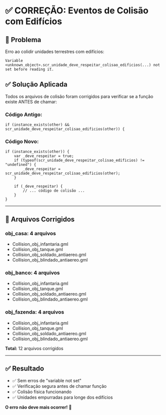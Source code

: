 # ✅ CORREÇÃO: Eventos de Colisão com Edifícios

## 🔴 Problema

Erro ao colidir unidades terrestres com edifícios:
```
Variable <unknown_object>.scr_unidade_deve_respeitar_colisao_edificios(...) not set before reading it.
```

## ✅ Solução Aplicada

Todos os arquivos de colisão foram corrigidos para verificar se a função existe ANTES de chamar:

### **Código Antigo:**
```gml
if (instance_exists(other) && scr_unidade_deve_respeitar_colisao_edificios(other)) {
```

### **Código Novo:**
```gml
if (instance_exists(other)) {
    var _deve_respeitar = true;
    if (typeof(scr_unidade_deve_respeitar_colisao_edificios) != "undefined") {
        _deve_respeitar = scr_unidade_deve_respeitar_colisao_edificios(other);
    }
    
    if (_deve_respeitar) {
        // ... código de colisão ...
    }
}
```

---

## 📁 Arquivos Corrigidos

### **obj_casa:** 4 arquivos
- Collision_obj_infantaria.gml
- Collision_obj_tanque.gml
- Collision_obj_soldado_antiaereo.gml
- Collision_obj_blindado_antiaereo.gml

### **obj_banco:** 4 arquivos
- Collision_obj_infantaria.gml
- Collision_obj_tanque.gml
- Collision_obj_soldado_antiaereo.gml
- Collision_obj_blindado_antiaereo.gml

### **obj_fazenda:** 4 arquivos
- Collision_obj_infantaria.gml
- Collision_obj_tanque.gml
- Collision_obj_soldado_antiaereo.gml
- Collision_obj_blindado_antiaereo.gml

**Total:** 12 arquivos corrigidos

---

## ✅ Resultado

- ✅ Sem erros de "variable not set"
- ✅ Verificação segura antes de chamar função
- ✅ Colisão física funcionando
- ✅ Unidades empurradas para longe dos edifícios

**O erro não deve mais ocorrer!** 🎉
